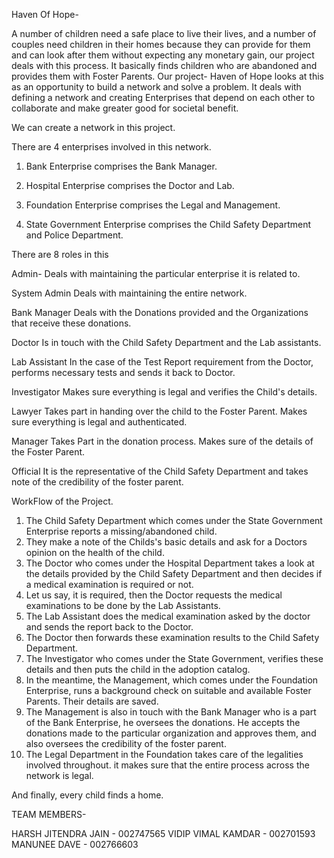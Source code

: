 Haven Of Hope-

A number of children need a safe place to live their lives, and a number of couples need children in their homes because they can provide for them and can look after them without expecting any monetary gain,  our project deals with this process. It basically finds children who are abandoned and provides them with Foster Parents.
Our project- Haven of Hope looks at this as an opportunity to build a network and solve a problem. It deals with defining a network and creating Enterprises that depend on each other to collaborate and make greater good for societal benefit. 

We can create a network in this project.

There are 4 enterprises involved in this network.

1) Bank Enterprise comprises the Bank Manager.

2) Hospital Enterprise comprises the Doctor and Lab.

3) Foundation Enterprise comprises the Legal and Management.

4) State Government Enterprise comprises the Child Safety Department and Police Department.

There are 8 roles in this 

Admin- 
	Deals with maintaining the particular enterprise it is related to.

System Admin
	Deals with maintaining the entire network. 

Bank Manager
	Deals with the Donations provided and the Organizations that receive these donations.

Doctor
	Is in touch with the Child Safety Department and the Lab assistants. 

Lab Assistant 
	In the case of the Test Report requirement from the Doctor, performs necessary tests and sends it back to Doctor.

Investigator 
	Makes sure everything is legal and verifies the Child's details.

Lawyer
	Takes part in handing over the child to the Foster Parent. Makes sure everything is legal and authenticated.  

Manager
	Takes Part in the donation process. Makes sure of the details of the Foster Parent. 

Official
	It is the representative of the Child Safety Department and takes note of the credibility of the foster parent.
	

	


WorkFlow of the Project.

1) The Child Safety Department which comes under the State Government Enterprise reports a missing/abandoned child. 
2) They make a note of the Childs's basic details and ask for a Doctors opinion on the health of the child.
3) The Doctor who comes under the Hospital Department takes a look at the details provided by the Child Safety Department and then decides if a medical examination is required or not. 
4) Let us say, it is required, then the Doctor requests the medical examinations to be done by the Lab Assistants. 
5) The Lab Assistant does the medical examination asked by the doctor and sends the report back to the Doctor. 
6) The Doctor then forwards these examination results to the Child Safety Department. 
7) The Investigator who comes under the State Government, verifies these details and then puts the child in the adoption catalog.
8) In the meantime, the Management, which comes under the Foundation Enterprise, runs a background check on suitable and available Foster Parents. Their details are saved. 
9) The Management is also in touch with the Bank Manager who is a part of the Bank Enterprise, he oversees the donations. He accepts the donations made to the particular organization and approves them, and also oversees the credibility of the foster parent.
10) The Legal Department in the Foundation takes care of the legalities involved throughout. it makes sure that the entire process across the network is legal.

And finally, every child finds a home.

TEAM MEMBERS-

HARSH JITENDRA JAIN - 002747565	
VIDIP VIMAL KAMDAR - 002701593
MANUNEE DAVE - 002766603




